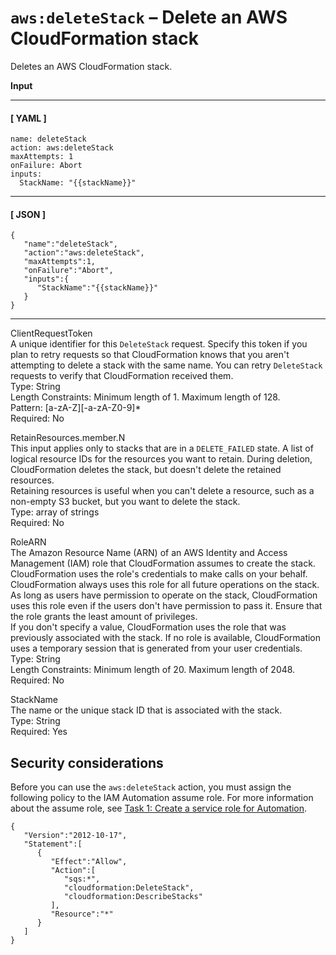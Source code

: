 # `aws:deleteStack` – Delete an AWS CloudFormation stack<a name="automation-action-deletestack"></a>

Deletes an AWS CloudFormation stack\.

**Input**

------
#### [ YAML ]

```
name: deleteStack
action: aws:deleteStack
maxAttempts: 1
onFailure: Abort
inputs:
  StackName: "{{stackName}}"
```

------
#### [ JSON ]

```
{
   "name":"deleteStack",
   "action":"aws:deleteStack",
   "maxAttempts":1,
   "onFailure":"Abort",
   "inputs":{
      "StackName":"{{stackName}}"
   }
}
```

------

ClientRequestToken  
A unique identifier for this `DeleteStack` request\. Specify this token if you plan to retry requests so that CloudFormation knows that you aren't attempting to delete a stack with the same name\. You can retry `DeleteStack` requests to verify that CloudFormation received them\.  
Type: String  
Length Constraints: Minimum length of 1\. Maximum length of 128\.  
Pattern: \[a\-zA\-Z\]\[\-a\-zA\-Z0\-9\]\*  
Required: No

RetainResources\.member\.N  
This input applies only to stacks that are in a `DELETE_FAILED` state\. A list of logical resource IDs for the resources you want to retain\. During deletion, CloudFormation deletes the stack, but doesn't delete the retained resources\.  
Retaining resources is useful when you can't delete a resource, such as a non\-empty S3 bucket, but you want to delete the stack\.  
Type: array of strings  
Required: No

RoleARN  
The Amazon Resource Name \(ARN\) of an AWS Identity and Access Management \(IAM\) role that CloudFormation assumes to create the stack\. CloudFormation uses the role's credentials to make calls on your behalf\. CloudFormation always uses this role for all future operations on the stack\. As long as users have permission to operate on the stack, CloudFormation uses this role even if the users don't have permission to pass it\. Ensure that the role grants the least amount of privileges\.   
If you don't specify a value, CloudFormation uses the role that was previously associated with the stack\. If no role is available, CloudFormation uses a temporary session that is generated from your user credentials\.   
Type: String  
Length Constraints: Minimum length of 20\. Maximum length of 2048\.  
Required: No

StackName  
The name or the unique stack ID that is associated with the stack\.  
Type: String  
Required: Yes

## Security considerations<a name="automation-action-deletestack-security"></a>

Before you can use the `aws:deleteStack` action, you must assign the following policy to the IAM Automation assume role\. For more information about the assume role, see [Task 1: Create a service role for Automation](automation-setup-iam.md#create-service-role)\. 

```
{
   "Version":"2012-10-17",
   "Statement":[
      {
         "Effect":"Allow",
         "Action":[
            "sqs:*",
            "cloudformation:DeleteStack",
            "cloudformation:DescribeStacks"
         ],
         "Resource":"*"
      }
   ]
}
```